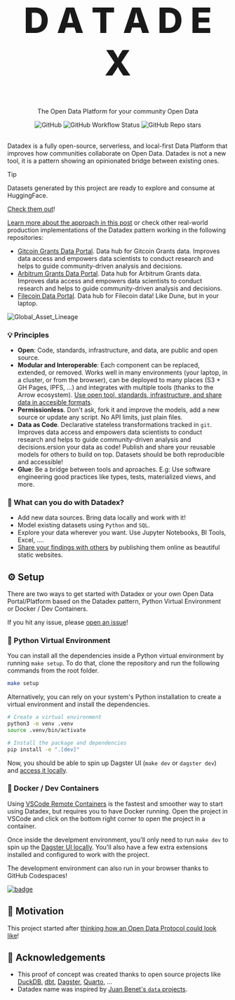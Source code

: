 <p align="center">
  <h1 style="font-size:80px; font-weight: 800;" align="center">D A T A D E X</h1>
  <p align="center">The Open Data Platform for your community Open Data</a> </p>
</p>

<div align="center">
  <img alt="GitHub" src="https://img.shields.io/github/license/davidgasquez/datadex?style=flat-square">
  <img alt="GitHub Workflow Status" src="https://img.shields.io/github/actions/workflow/status/davidgasquez/datadex/ci.yml?style=flat-square">
  <img alt="GitHub Repo stars" src="https://img.shields.io/github/stars/davidgasquez/datadex?style=flat-square">
</div>

<br>

Datadex is a fully open-source, serverless, and local-first Data Platform that improves how communities collaborate on Open Data. Datadex is not a new tool, it is a pattern showing an opinionated bridge between existing ones.

> [!TIP]
> Datasets generated by this project are ready to explore and consume at HuggingFace.
>
> [Check them out](https://huggingface.co/davidgasquez)!

[Learn more about the approach in this post](https://davidgasquez.com/modern-open-data-portals/) or check other real-world production implementations of the Datadex pattern working in the following repositories:

- [Gitcoin Grants Data Portal](https://github.com/davidgasquez/gitcoin-grants-data-portal). Data hub for Gitcoin Grants data. Improves data access and empowers data scientists to conduct research and helps to guide community-driven analysis and decisions.
- [Arbitrum Grants Data Portal](https://github.com/davidgasquez/arbitrum-data-portal).  Data hub for Arbitrum Grants data.  Improves data access and empowers data scientists to conduct research and helps to guide community-driven analysis and decisions.
- [Filecoin Data Portal](https://github.com/davidgasquez/filecoin-data-portal/). Data hub for Filecoin data! Like Dune, but in your laptop.

![Global_Asset_Lineage](https://github.com/datonic/datadex/assets/1682202/5734a6b9-0618-4bf6-958a-1c45f5d34442)

### 💡 Principles

- **Open**: Code, standards, infrastructure, and data, are public and open source.
- **Modular and Interoperable**: Each component can be replaced, extended, or removed. Works well in many environments (your laptop, in a cluster, or from the browser), can be deployed to many places (S3 + GH Pages, IPFS, ...) and integrates with multiple tools (thanks to the Arrow ecosystem). [Use open tool, standards, infrastructure, and share data in accesible formats](https://voltrondata.com/codex/a-new-frontier).
- **Permissionless**. Don't ask, fork it and improve the models, add a new source or update any script. No API limits, just plain files.
- **Data as Code**. Declarative stateless transformations tracked in `git`. Improves data access and empowers data scientists to conduct research and helps to guide community-driven analysis and decisions.ersion your data as code! Publish and share your reusable models for others to build on top. Datasets should be both reproducible and accessible!
- **Glue**: Be a bridge between tools and aproaches. E.g: Use software engineering good practices like types, tests, materialized views, and more.

### 🚀 What can you do with Datadex?

- Add new data sources. Bring data locally and work with it!
- Model existing datasets using `Python` and `SQL`.
- Explore your data wherever you want. Use Jupyter Notebooks, BI Tools, Excel, ....
- [Share your findings with others](https://datadex.datonic.io/notebooks/2023-01-01-Datadex) by publishing them online as beautiful static websites.

## ⚙️ Setup

There are two ways to get started with Datadex or your own Open Data Portal/Platform based on the Datadex pattern, Python Virtual Environment or Docker / Dev Containers.

If you hit any issue, please [open an issue](https:github.com/datonic/datadex/issues/new)!

### 🐍 Python Virtual Environment

You can install all the dependencies inside a Python virtual environment by running `make setup`. To do that, clone the repository and run the following commands from the root folder.

```bash
make setup
```

Alternatively, you can rely on your system's Python installation to create a virtual environment and install the dependencies.

```bash
# Create a virtual environment
python3 -m venv .venv
source .venv/bin/activate

# Install the package and dependencies
pip install -e ".[dev]"
```

Now, you should be able to spin up Dagster UI (`make dev` or `dagster dev`) and [access it locally](http://127.0.0.1:3000).

### 🐳 Docker / Dev Containers

Using [VSCode Remote Containers](https://code.visualstudio.com/docs/remote/containers) is the fastest and smoother way to start using Datadex, but requires you to have Docker running. Open the project in VSCode and click on the bottom right corner to open the project in a container.

Once inside the develpment environment, you'll only need to run `make dev` to spin up the [Dagster UI locally](http://127.0.0.1:3000). You'll also have a few extra extensions installed and configured to work with the project.

The development environment can also run in your browser thanks to GitHub Codespaces!

[![badge](https://github.com/codespaces/badge.svg)](https://codespaces.new/davidgasquez/datadex)

## 🎯 Motivation

This project started after [thinking how an Open Data Protocol could look like](https://publish.obsidian.md/davidgasquez/Open+Data)!

## 👏 Acknowledgements

- This proof of concept was created thanks to open source projects like [DuckDB](https://www.duckdb.org/), [dbt](https://getdbt.com), [Dagster](https://dagster.io/), [Quarto](https://quarto.org/), ...
- Datadex name was inspired by [Juan Benet's `data` projects](https://juan.benet.ai/blog/2014-03-11-discussion-scienceexchange/).
